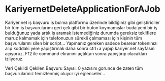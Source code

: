 # KariyernetDeleteApplicationForAJob
Kariyer.net iş başvuru iş bulma platformu üzerinde bildiğiniz gibi geliştiriciler
bir tüm iş başvurularımı geri çek gibi bir buton koymamışlar 
buda yeni bir iş bulduğunuz yada artık iş aramak istemediğiniz durumda gereksiz tekliflere maruz
kalmamak için telefonuzun sürekli çalmaması için kişinin tüm başvurularını silen bir script... 
Yapmanız gereken sadece bearear tokenınızı alıp koddaki yere yapıştırmak daha sonra  ctrl+a yapıp kariyer.net
sayfasını açıyoruz. F12 ile command ekranını açtıktan sonra yapıştırıp olacakları izliyoruz.

Veri Çekildi Çekilen Başvuru Sayısı: 0 yazısını gorunce de zaten tüm başvurularınız temizlenmiş oluyor iyi eğlenceler...

